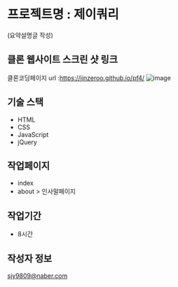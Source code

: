 # 프로젝트명 : 제이쿼리
(요약설명글 작성)

## 클론 웹사이트 스크린 샷 링크
클론코딩페이지 url :https://jinzeroo.github.io/pf4/
![image](https://github.com/jinzeroo/pf4/assets/142555222/05f37ecf-2b3a-4c02-8253-1b4995921832)


## 기술 스택
- HTML
- CSS
- JavaScript
- jQuery

## 작업페이지
- index
- about > 인사말페이지

## 작업기간
- 8시간

## 작성자 정보

sjy9809@naber.com
